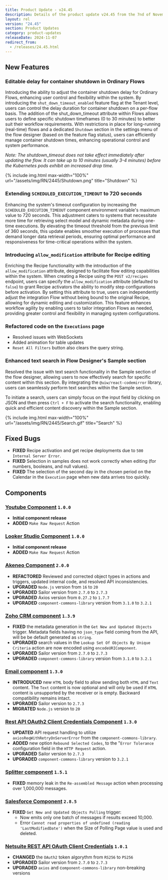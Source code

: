 ```yaml
---
title: Product Update - v24.45
description: Details of the product update v24.45 from the 7nd of November 2024.
layout: rel
version: "24.45"
section: Product Updates
category: product-updates
releaseDate: 2024-11-07
redirect_from:
  - /releases/24.45.html
---
```


## New Features
### Editable delay for container shutdown in Ordinary Flows
Introducing the ability to adjust the container shutdown delay for Ordinary Flows, enhancing user control and flexibility within the system.
By introducing the `shut_down_timeout_enabled` feature flag at the Tenant level, users can control the delay duration for container shutdown on a per-flow basis. The addition of the shut_down_timeout attribute within Flows allows users to define specific shutdown timeframes (0 to 30 minutes) to better suit their workflow requirements.
With restrictions in place for long-running (real-time) flows and a dedicated `Shutdown` section in the settings menu of the flow designer (based on the feature flag status), users can efficiently manage container shutdown times, enhancing operational control and system performance.

_Note: The shutdown_timeout does not take effect immediately after updating the flow. It can take up to 10 minutes (usually 3-4 minutes) before the Kubernetes pods exhibit an increased drop time._

{% include img.html max-width="100%" url="/assets/img/RN/2445/Shutdown.png" title="Shutdown" %}



### Extending `SCHEDULED_EXECUTION_TIMEOUT` to 720 seconds
Enhancing the system's timeout configuration by increasing the `SCHEDULED_EXECUTION_TIMEOUT` component environment variable's maximum value to 720 seconds. This adjustment caters to systems that necessitate more time for retrieving select model and dynamic metadata during one-time executions. By elevating the timeout threshold from the previous limit of 360 seconds, this update enables smoother execution of processes that demand longer data retrieval periods, ensuring optimal performance and responsiveness for time-critical operations within the system.

### Introducing `allow_modification` attribute for Recipe editing
Enriching the Recipe functionality with the introduction of the `allow_modification` attribute, designed to facilitate flow editing capabilities within the system. When creating a Recipe using the `POST v2/recipes` endpoint, users can specify the `allow_modification` attribute (defaulted to `false`) to grant Recipe activators the ability to modify step configurations before activation. By setting this attribute to true, users can independently adjust the integration Flow without being bound to the original Recipe, allowing for dynamic editing and customization. This feature enhances workflow agility by enabling users to tailor integration Flows as needed, providing greater control and flexibility in managing system configurations.


### Refactored code on the `Executions` page
* Resolved issues with WebSockets
* Added animation for table updates
* `Reset All Filters` button also clears the query string.

### Enhanced text search in Flow Designer's Sample section
Resolved the issue with text search functionality in the Sample section of the flow designer, allowing users to now effectively search for specific content within this section. 
By integrating the `@uiw/react-codemirror` library, users can seamlessly perform text searches within the Sample section. 

To initiate a search, users can simply focus on the input field by clicking on JSON and then press `Ctrl + F` to activate the search functionality, enabling quick and efficient content discovery within the Sample section.

{% include img.html max-width="100%" url="/assets/img/RN/2445/Search.gif" title="Search" %}

## Fixed Bugs
*   **FIXED** Recipe activation and get recipe deployments due to `500 Internal Server Error`.
*   **FIXED** Selection in samples does not work correctly when editing (for numbers, booleans, and null values).
*   **FIXED** The selection of the second day in the chosen period on the Calendar in the `Execution` page when new data arrives too quickly.



## Components
### [Youtube Component](/components/youtube/index.html/) `1.0.0`
*   **Initial component release**
*   **ADDED** `Make Raw Request` Action

### [Looker Studio Component](/components/looker-studio/index.html/) `1.0.0`
*   **Initial component release**
*   **ADDED** `Make Raw Request` Action

### [Akeneo Component](/components/akeneo/) `2.0.0`
*   **REFACTORED** Reviewed and corrected object types in actions and triggers, updated internal code, and resolved API inconsistencies.
*   **UPGRADED** `Node.js` version from `16` to `20`
*   **UPGRADED** Sailor version from `2.7.0` to `2.7.3`
*   **UPGRADED** Axios version from `0.27.2` to `1.7.7`
*   **UPGRADED** `component-commons-library` version from `3.1.0` to `3.2.1`

### [Zoho CRM component](/components/zoho-crm/) `1.3.9`
*   **FIXED** the metadata generation in the `Get New and Updated Objects` trigger. Metadata fields having no `json_type` field coming from the API, will be be default generated as `string`.
*   **UPGRADED** search values in the `Lookup Set Of Objects By Unique Criteria` action are now encoded using `encodeURIComponent`.
*   **UPGRADED** Sailor version from `2.7.0` to `2.7.3`
*   **UPGRADED** `component-commons-library` version from `3.1.0` to `3.2.1`

### [Email component](/components/email/) `1.3.0`
*   **INTRODUCED** new `HTML` body field to allow sending both `HTML` and `Text` content. The `Text` content is now optional and will only be used if `HTML` content is unsupported by the receiver or is empty. Backward compatibility remains intact.
*   **UPGRADED** Sailor version to `2.7.3`
*   **MIGRATED** `Node.js` version to `20`

### [Rest API OAuth2 Client Credentials Component](/components/rest-api-client-credentials-auth-component/index.html/) `1.3.0`
*   **UPDATED** API request handling to utilize `axiosReqWithRetryOnServerError` from the `component-commons-library`. 
*   **ADDED** new option `Rebound Selected Codes`, to the "`Error Tolerance` configuration field in the `HTTP Request` action.
*   **UPGRADED** Sailor version to `2.7.3`
*   **UPGRADED** `component-commons-library` version to `3.2.1`

### [Splitter component](/components/splitter/index.html/) `1.5.1`
*   **FIXED** memory leak in the `Re-assembled Message` action when processing over 1,000,000 messages.

### [Salesforce Component](/components/salesforce/index.html/) `2.8.5`
*   **FIXED** `Get New and Updated Objects Polling` trigger:
    * Now emits only one batch of messages if results exceed 10,000.
    * Error `Cannot read properties of undefined (reading 'LastModifiedDate')` when the Size of Polling Page value is used and deleted.

### [Netsuite REST API OAuth Client Credentials](/components/netsuite-rest-api-client-credentials/index.html/) `1.0.1`
*   **CHANGED** the `OAuth2` token algorythm from `RS256` to `PS256`
*   **UPGRADED** Sailor version from `2.7.0` to `2.7.3`
*   **UPGRADED** `axios` and c`omponent-commons-library` non-breaking versions

